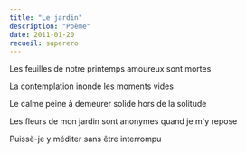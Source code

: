 ```yaml
---
title: "Le jardin"
description: "Poème"
date: 2011-01-20
recueil: superero
---
```


Les feuilles de notre printemps amoureux
sont mortes

La contemplation inonde les moments vides

Le calme peine à demeurer solide
hors de la solitude

Les fleurs de mon jardin sont anonymes
quand je m'y repose

Puissè-je y méditer sans être interrompu

